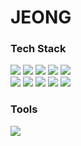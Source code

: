 <div>
  <h1>JEONG</h1>
</div>

<div>
  <h3>Tech Stack</h3>
  <p>
    <a href="https://www.java.com" target="_blank"><img src="https://img.shields.io/badge/JAVA-007396?style=flat-square&logo=Java&logoColor=white"/></a>
    <a href="https://spring.io/projects/spring-framework" target="_blank"><img src="https://img.shields.io/badge/SPRING-6DB33F?style=flat-square&logo=Spring&logoColor=white"/></a>
    <a href="https://spring.io/projects/spring-boot" target="_blank"><img src="https://img.shields.io/badge/SPRING BOOT-6DB33F?style=flat-square&logo=Spring Boot&logoColor=white"/></a>
    <a href="https://www.w3schools.com/html/" target="_blank"><img src="https://img.shields.io/badge/HTML5-E34F26?style=flat-square&logo=HTML5&logoColor=white"/></a>
    <a href="https://developer.mozilla.org/ko/docs/Web/CSS" target="_blank"><img src="https://img.shields.io/badge/CSS3-1572B6?style=flat-square&logo=CSS3&logoColor=white"/></a>
    <br />
    <a href="https://developer.mozilla.org/ko/docs/Web/JavaScript" target="_blank"><img src="https://img.shields.io/badge/JAVASCRIPT-F7DF1E?style=flat-square&logo=JavaScript&logoColor=white"/></a>
    <a href="https://jquery.com/" target="_blank"><img src="https://img.shields.io/badge/JQUERY-0769AD?style=flat-square&logo=JQuery&logoColor=white"/></a>
    <a href="https://www.mysql.com/" target="_blank"><img src="https://img.shields.io/badge/MYSQL-4479A1?style=flat-square&logo=MySQL&logoColor=white"/></a>
    <a href="https://mariadb.org/" target="_blank"><img src="https://img.shields.io/badge/MARIADB-003545?style=flat-square&logo=MariaDB&logoColor=white"/></a>
    <a href="https://www.docker.com/" target="_blank"><img src="https://img.shields.io/badge/Docker-#2496ED?style=flat-square&logo=Docker&logoColor=white" /></a>
  </p>
  <h3>Tools</h3>
  <p>
    <a href="https://mariadb.org/" target="_blank"><img src="https://img.shields.io/badge/GIT-F05032?style=flat-square&logo=Git&logoColor=white"/></a>
  </p>
</div>

